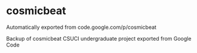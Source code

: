 # cosmicbeat
Automatically exported from code.google.com/p/cosmicbeat

Backup of cosmicbeat CSUCI undergraduate project exported from Google Code
